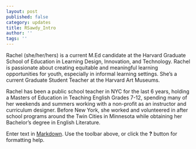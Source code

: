 ```yaml
---
layout: post
published: false
category: updates
title: RSawdy_Intro
author: ''
tags: ''
---
```

Rachel (she/her/hers) is a current M.Ed candidate at the Harvard Graduate School of Education in Learning Design, Innovation, and Technology. Rachel is passionate about creating equitable and meaningful learning opportunities for youth, especially in informal learning settings. She’s a current Graduate Student Teacher at the Harvard Art Museums.

Rachel has been a public school teacher in NYC for the last 6 years, holding a Masters of Education in Teaching English Grades 7-12, spending many of her weekends and summers working with a non-profit as an instructor and curriculum designer. Before New York, she worked and volunteered in after school programs around the Twin Cities in Minnesota while obtaining her Bachelor’s degree in English Literature.

Enter text in [Markdown](http://daringfireball.net/projects/markdown/). Use the toolbar above, or click the **?** button for formatting help.
